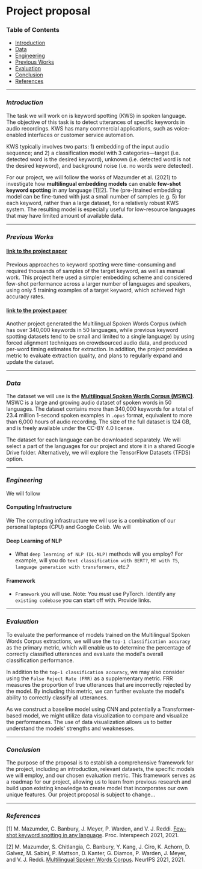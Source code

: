 # Project proposal

### Table of Contents

- [Introduction](#introduction)
- [Data](#data)
- [Engineering](#engineering)
- [Previous Works](#previous-works)
- [Evaluation](#evaluation)
- [Conclusion](#conclusion)
- [References](#references)

---

### *Introduction*

The task we will work on is keyword spotting (KWS) in spoken language. The objective of this task is to detect utterances of specific keywords in audio recordings. KWS has many commercial applications, such as voice-enabled interfaces or customer service automation. 

KWS typically involves two parts: 1) embedding of the input audio sequence; and 2) a classification model with 3 categories—target (i.e. detected word is the desired keyword), unknown (i.e. detected word is not the desired keyword), and background noise (i.e. no words were detected). 

For our project, we will follow the works of Mazumder et al. (2021) to investigate how __multilingual embedding models__ can enable __few-shot keyword spotting__ in any language [1][2]. The (pre-)trained embedding model can be fine-tuned with just a small number of samples (e.g. 5) for each keyword, rather than a large dataset, for a relatively robust KWS system. The resulting model is especially useful for low-resource languages that may have limited amount of available data. 

---

### *Previous Works* 

#### [link to the project paper](https://www.isca-speech.org/archive/pdfs/interspeech_2021/mazumder21_interspeech.pdf)

Previous approaches to keyword spotting were time-consuming and required thousands of samples of the target keyword, as well as manual work. This project here used a simpler embedding scheme and considered few-shot performance across a larger number of languages and speakers, using only 5 training examples of a target keyword, which achieved high accuracy rates. 

#### [link to the project paper](https://openreview.net/pdf?id=c20jiJ5K2H)

Another project generated the Multilingual Spoken Words Corpus (which has over 340,000 keywords in 50 languages, while previous keyword spotting datasets tend to be small and limited to a single language) by using forced alignment techniques on crowdsourced audio data, and produced per-word timing estimates for extraction. In addition, the project provides a metric to evaluate extraction quality, and plans to regularly expand and update the dataset. 

---

### *Data* 

The dataset we will use is the __[Multilingual Spoken Words Corpus (MSWC)](https://mlcommons.org/en/multilingual-spoken-words/)__. MSWC is a large and growing audio dataset of spoken words in 50 languages. The dataset contains more than 340,000 keywords for a total of 23.4 million 1-second spoken examples in `.opus` format, equivalent to more than 6,000 hours of audio recording. The size of the full dataset is 124 GB, and is freely available under the CC-BY 4.0 license. 

The dataset for each language can be downloaded separately. We will select a part of the languages for our project and store it in a shared Google Drive folder. Alternatively, we will explore the TensorFlow Datasets (TFDS) option. 

---

### *Engineering* 

We will follow 
#### Computing Infrastructure

We 
The computing infrastructure we will use is a combination of our personal laptops (CPU) and Google Colab. We will


#### Deep Learning of NLP 

- What ``deep learning of NLP (DL-NLP)`` methods will you employ? For example, will you do ``text classification with BERT?``, ``MT with T5``, ``language generation with transformers``, etc.? 

#### Framework 

- ``Framework`` you will use. Note: You *must* use PyTorch. Identify any ``existing codebase`` you can start off with. Provide links.

---

### *Evaluation* 

To evaluate the performance of models trained on the Multilingual Spoken Words Corpus extractions, we will use the `top-1 classification accuracy` as the primary metric, which will enable us to determine the percentage of correctly classified utterances and evaluate the model's overall classification performance.

In addition to the `top-1 classification accuracy`, we may also consider using the `False Reject Rate (FRR)` as a supplementary metric. FRR measures the proportion of true utterances that are incorrectly rejected by the model. By including this metric, we can further evaluate the model's ability to correctly classify all utterances.

As we construct a baseline model using CNN and potentially a Transformer-based model, we might utilize data visualization to compare and visualize the performances. The use of data visualization allows us to better understand the models' strengths and weaknesses.

--- 

### *Conclusion*

The purpose of the proposal is to establish a comprehensive framework for the project, including an introduction, relevant datasets, the specific models we will employ, and our chosen evaluation metric. This framework serves as a roadmap for our project, allowing us to learn from previous research and build upon existing knowledge to create model that incorporates our own unique features.
Our project proposal is subject to change... 

---

### *References*


[1] M. Mazumder, C. Banbury, J. Meyer, P. Warden, and V. J. Reddi. [Few-shot keyword spotting in
any language](https://www.isca-speech.org/archive/pdfs/interspeech_2021/mazumder21_interspeech.pdf). Proc. Interspeech 2021, 2021.

[2] M. Mazumder, S. Chitlangia, C. Banbury, Y. Kang, J. Ciro, K. Achorn, D. Galvez, M. Sabini, P. Mattson, D. Kanter, G. Diamos, P. Warden, J. Meyer, and V. J. Reddi. [Multilingual Spoken Words Corpus](https://openreview.net/pdf?id=c20jiJ5K2H). NeurIPS 2021, 2021.
